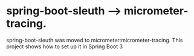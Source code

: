 # spring-boot-sleuth --> micrometer-tracing.

spring-boot-sleuth was moved to micrometer:micrometer-tracing. This project shows how to set up it in Spring Boot 3

